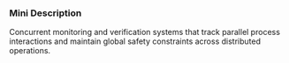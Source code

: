 ### Mini Description

Concurrent monitoring and verification systems that track parallel process interactions and maintain global safety constraints across distributed operations.
